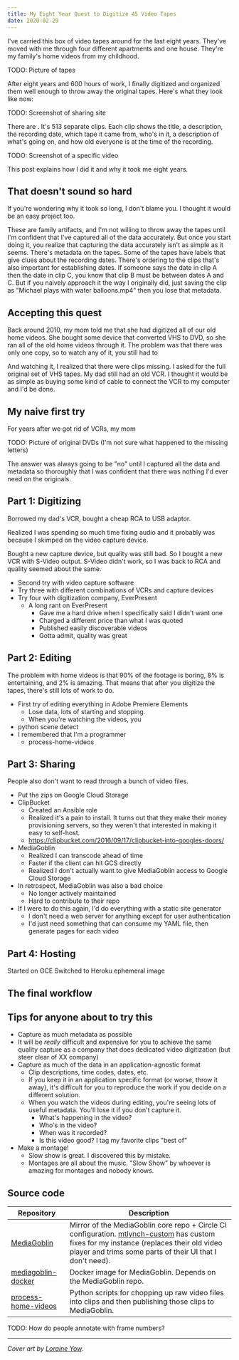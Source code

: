 ```yaml
---
title: My Eight Year Quest to Digitize 45 Video Tapes
date: 2020-02-29
---
```


I've carried this box of video tapes around for the last eight years. They've moved with me through four different apartments and one house. They're my family's home videos from my childhood.

TODO: Picture of tapes

After eight years and 600 hours of work, I finally digitized and organized them well enough to throw away the original tapes. Here's what they look like now:

TODO: Screenshot of sharing site

There are . It's 513 separate clips. Each clip shows the title, a description, the recording date, which tape it came from, who's in it, a description of what's going on, and how old everyone is at the time of the recording.

TODO: Screenshot of a specific video

This post explains how I did it and why it took me eight years.

## That doesn't sound so hard

If you're wondering why it took so long, I don't blame you. I thought it would be an easy project too.

These are family artifacts, and I'm not willing to throw away the tapes until I'm confident that I've captured all of the data accurately. But once you start doing it, you realize that capturing the data accurately isn't as simple as it seems. There's metadata on the tapes. Some of the tapes have labels that give clues about the recording dates. There's ordering to the clips that's also important for establishing dates. If someone says the date in clip A then the date in clip C, you know that clip B must be between dates A and C. But if you naively approach it the way I originally did, just saving the clip as "Michael plays with water balloons.mp4" then you lose that metadata.

## Accepting this quest

Back around 2010, my mom told me that she had digitized all of our old home videos. She bought some device that converted VHS to DVD, so she ran all of the old home videos through it. The problem was that there was only one copy, so to watch any of it, you still had to 

And watching it, I realized that there were clips missing. I asked for the full original set of VHS tapes. My dad still had an old VCR. I thought it would be as simple as buying some kind of cable to connect the VCR to my computer and I'd be done.

## My naive first try

For years after we got rid of VCRs, my mom

TODO: Picture of original DVDs (I'm not sure what happened to the missing letters)

The answer was always going to be "no" until I captured all the data and metadata so thoroughly that I was confident that there was nothing I'd ever need on the originals.

## Part 1: Digitizing

Borrowed my dad's VCR, bought a cheap RCA to USB adaptor.

Realized I was spending so much time fixing audio and it probably was because I skimped on the video capture device.

Bought a new capture device, but quality was still bad. So I bought a new VCR with S-Video output. S-Video didn't work, so I was back to RCA and quality seemed about the same.

* Second try with video capture software
* Try three with different combinations of VCRs and capture devices
* Try four with digitization company, EverPresent
  * A long rant on EverPresent
    * Gave me a hard drive when I specifically said I didn't want one
    * Charged a different price than what I was quoted
    * Published easily discoverable videos
    * Gotta admit, quality was great

## Part 2: Editing

The problem with home videos is that 90% of the footage is boring, 8% is entertaining, and 2% is amazing. That means that after you digitize the tapes, there's still lots of work to do.

* First try of editing everything in Adobe Premiere Elements
  * Lose data, lots of starting and stopping.
  * When you're watching the videos, you 
* python scene detect
* I remembered that I'm a programmer
  * process-home-videos

## Part 3: Sharing

People also don't want to read through a bunch of video files.

* Put the zips on Google Cloud Storage
* ClipBucket
  * Created an Ansible role
  * Realized it's a pain to install. It turns out that they make their money provisioning servers, so they weren't that interested in making it easy to self-host.
  * https://clipbucket.com/2016/09/17/clipbucket-into-googles-doors/
* MediaGoblin
  * Realized I can transcode ahead of time
  * Faster if the client can hit GCS directly
  * Realized I don't actually want to give MediaGoblin access to Google Cloud Storage
* In retrospect, MediaGoblin was also a bad choice
  * No longer actively maintained
  * Hard to contribute to their repo
* If I were to do this again, I'd do everything with a static site generator
  * I don't need a web server for anything except for user authentication
  * I'd just need something that can consume my YAML file, then generate pages for each video

## Part 4: Hosting

Started on GCE
Switched to Heroku ephemeral image

## The final workflow


## Tips for anyone about to try this

* Capture as much metadata as possible
* It will be *really* difficult and expensive for you to achieve the same quality capture as a company that does dedicated video digitization (but steer clear of XX company)
* Capture as much of the data in an application-agnostic format
  * Clip descriptions, time codes, dates, etc.
  * If you keep it in an application specific format (or worse, throw it away), it's difficult for you to reproduce the work if you decide on a different solution.
  * When you watch the videos during editing, you're seeing lots of useful metadata. You'll lose it if you don't capture it.
    * What's happening in the video?
    * Who's in the video?
    * When was it recorded?
    * Is this video good? I tag my favorite clips "best of"
* Make a montage!
  * Slow show is great. I discovered this by mistake.
  * Montages are all about the music. "Slow Show" by whoever is amazing for montages and nobody knows.

## Source code

| Repository  | Description |
|-------------|-------------|
| [MediaGoblin](https://github.com/mtlynch/mediagoblin) | Mirror of the MediaGoblin core repo + Circle CI configuration. [mtlynch-custom](https://github.com/mtlynch/mediagoblin/tree/mtlynch-custom) has custom fixes for my instance (replaces their old video player and trims some parts of their UI that I don't need). |
| [mediagoblin-docker](https://github.com/mtlynch/mediagoblin-docker) | Docker image for MediaGoblin. Depends on the MediaGoblin repo. |
| [process-home-videos](https://github.com/mtlynch/process-home-videos) | Python scripts for chopping up raw video files into clips and then publishing those clips to MediaGoblin. |

TODO: How do people annotate with frame numbers?

---

*Cover art by [Loraine Yow](https://www.linkedin.com/in/lolo-ology/).*